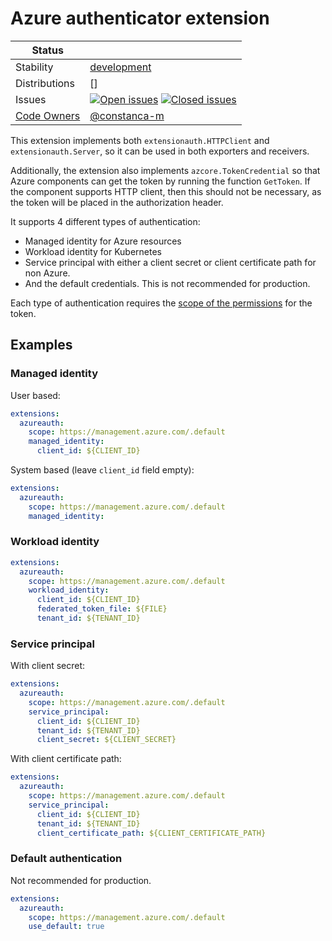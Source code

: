# Azure authenticator extension
<!-- status autogenerated section -->
| Status        |           |
| ------------- |-----------|
| Stability     | [development]  |
| Distributions | [] |
| Issues        | [![Open issues](https://img.shields.io/github/issues-search/open-telemetry/opentelemetry-collector-contrib?query=is%3Aissue%20is%3Aopen%20label%3Aextension%2Fazureauth%20&label=open&color=orange&logo=opentelemetry)](https://github.com/open-telemetry/opentelemetry-collector-contrib/issues?q=is%3Aopen+is%3Aissue+label%3Aextension%2Fazureauth) [![Closed issues](https://img.shields.io/github/issues-search/open-telemetry/opentelemetry-collector-contrib?query=is%3Aissue%20is%3Aclosed%20label%3Aextension%2Fazureauth%20&label=closed&color=blue&logo=opentelemetry)](https://github.com/open-telemetry/opentelemetry-collector-contrib/issues?q=is%3Aclosed+is%3Aissue+label%3Aextension%2Fazureauth) |
| [Code Owners](https://github.com/open-telemetry/opentelemetry-collector-contrib/blob/main/CONTRIBUTING.md#becoming-a-code-owner)    | [@constanca-m](https://www.github.com/constanca-m) |

[development]: https://github.com/open-telemetry/opentelemetry-collector/blob/main/docs/component-stability.md#development
<!-- end autogenerated section -->

This extension implements both `extensionauth.HTTPClient` and `extensionauth.Server`, so it can be used in both exporters and receivers.

Additionally, the extension also implements `azcore.TokenCredential` so that Azure components can get the token by running the function `GetToken`. If the component supports HTTP client, then this should not be necessary, as the token will be placed in the authorization header.

It supports 4 different types of authentication:
- Managed identity for Azure resources
- Workload identity for Kubernetes
- Service principal with either a client secret or client certificate path for non Azure.
- And the default credentials. This is not recommended for production.

Each type of authentication requires the [scope of the permissions](https://learn.microsoft.com/en-us/entra/identity-platform/scopes-oidc) for the token.

## Examples

### Managed identity

User based:
```yaml
extensions:
  azureauth:
    scope: https://management.azure.com/.default
    managed_identity:
      client_id: ${CLIENT_ID}
```

System based (leave `client_id` field empty):
```yaml
extensions:
  azureauth:
    scope: https://management.azure.com/.default
    managed_identity:
```

### Workload identity

```yaml
extensions:
  azureauth:
    scope: https://management.azure.com/.default
    workload_identity:
      client_id: ${CLIENT_ID}
      federated_token_file: ${FILE}
      tenant_id: ${TENANT_ID}
```

### Service principal

With client secret:
```yaml
extensions:
  azureauth:
    scope: https://management.azure.com/.default
    service_principal:
      client_id: ${CLIENT_ID}
      tenant_id: ${TENANT_ID}
      client_secret: ${CLIENT_SECRET}
```

With client certificate path:
```yaml
extensions:
  azureauth:
    scope: https://management.azure.com/.default
    service_principal:
      client_id: ${CLIENT_ID}
      tenant_id: ${TENANT_ID}
      client_certificate_path: ${CLIENT_CERTIFICATE_PATH}
```

### Default authentication

Not recommended for production.
```yaml
extensions:
  azureauth:
    scope: https://management.azure.com/.default
    use_default: true
```